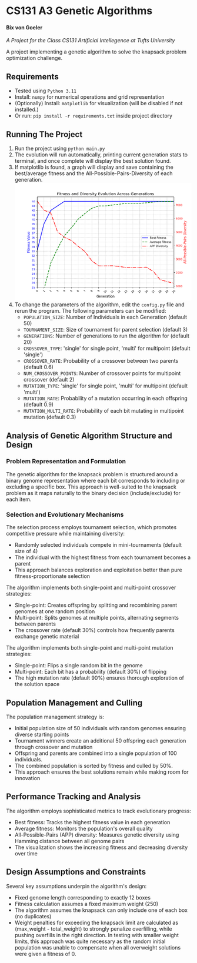 # CS131 A3 Genetic Algorithms
#### Bix von Goeler

_A Project for the Class CS131 Artificial Intellegence at Tufts University_

A project implementing a genetic algorithm to solve the knapsack problem optimization challenge.

## Requirements
- Tested using `Python 3.11`
- Install: `numpy` for numerical operations and grid representation
- (Optionally) Install: `matplotlib` for visualization (will be disabled if not installed.)
- Or run: `pip install -r requirements.txt` inside project directory

## Running The Project
1. Run the project using `python main.py`
2. The evolution will run automatically, printing current generation stats to terminal, 
and once complete will display the best solution found.  
3. If matplotlib is found, a graph will display and save containing the 
best/average fitness and the All-Possible-Pairs-Diversity of each generation.
   [![GUI](ga_history.png)](ga_history.png)
4. To change the parameters of the algorithm, edit the `config.py` file and rerun the program. 
The following parameters can be modified:
   - `POPULATION_SIZE`: Number of Individuals in each Generation (default 50)
   - `TOURNAMENT_SIZE`: Size of tournament for parent selection (default 3)
   - `GENERATIONS`: Number of generations to run the algorithm for (default 20)
   - `CROSSOVER_TYPE`: 'single' for single point, 'multi' for multipoint (default 'single')
   - `CROSSOVER_RATE`: Probability of a crossover between two parents (default 0.6)
   - `NUM_CROSSOVER_POINTS`: Number of crossover points for multipoint crossover (default 2)
   - `MUTATION_TYPE`: 'single' for single point, 'multi' for multipoint (default 'multi')
   - `MUTATION_RATE`: Probability of a mutation occurring in each offspring (default 0.9)
   - `MUTATION_MULTI_RATE`: Probability of each bit mutating in multipoint mutation (default 0.3)

## Analysis of Genetic Algorithm Structure and Design

### Problem Representation and Formulation
The genetic algorithm for the knapsack problem is structured around a binary genome 
representation where each bit corresponds to including or excluding a specific box. 
This approach is well-suited to the knapsack problem as it maps naturally to the 
binary decision (include/exclude) for each item.

### Selection and Evolutionary Mechanisms
The selection process employs tournament selection, which promotes competitive pressure while maintaining diversity:
- Randomly selected individuals compete in mini-tournaments (default size of 4)
- The individual with the highest fitness from each tournament becomes a parent
- This approach balances exploration and exploitation better than pure fitness-proportionate selection

The algorithm implements both single-point and multi-point crossover strategies:
- Single-point: Creates offspring by splitting and recombining parent genomes at one random position
- Multi-point: Splits genomes at multiple points, alternating segments between parents
- The crossover rate (default 30%) controls how frequently parents exchange genetic material

The algorithm implements both single-point and multi-point mutation strategies:
- Single-point: Flips a single random bit in the genome
- Multi-point: Each bit has a probability (default 30%) of flipping
- The high mutation rate (default 90%) ensures thorough exploration of the solution space

## Population Management and Culling

The population management strategy is:
- Initial population size of 50 individuals with random genomes ensuring diverse starting points
- Tournament winners create an additional 50 offspring each generation through crossover and mutation
- Offspring and parents are combined into a single population of 100 individuals.
- The combined population is sorted by fitness and culled by 50%.
- This approach ensures the best solutions remain while making room for innovation

## Performance Tracking and Analysis

The algorithm employs sophisticated metrics to track evolutionary progress:
- Best fitness: Tracks the highest fitness value in each generation
- Average fitness: Monitors the population's overall quality
- All-Possible-Pairs (APP) diversity: Measures genetic diversity using Hamming distance between all genome pairs
- The visualization shows the increasing fitness and decreasing diversity over time

## Design Assumptions and Constraints

Several key assumptions underpin the algorithm's design:
- Fixed genome length corresponding to exactly 12 boxes
- Fitness calculation assumes a fixed maximum weight (250)
- The algorithm assumes the knapsack can only include one of each box (no duplicates)
- Weight penalties for exceeding the knapsack limit are calculated as (max_weight - total_weight)
  to strongly penalize overfilling, while pushing overfills in the right direction. In testing
  with smaller weight limits, this approach was quite necessary as the random initial population
  was unable to compensate when all overweight solutions were given a fitness of 0.